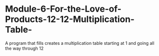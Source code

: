 # Module-6-For-the-Love-of-Products-12-12-Multiplication-Table-
A program that fills creates a multiplication table starting at 1 and going all the way through 12

